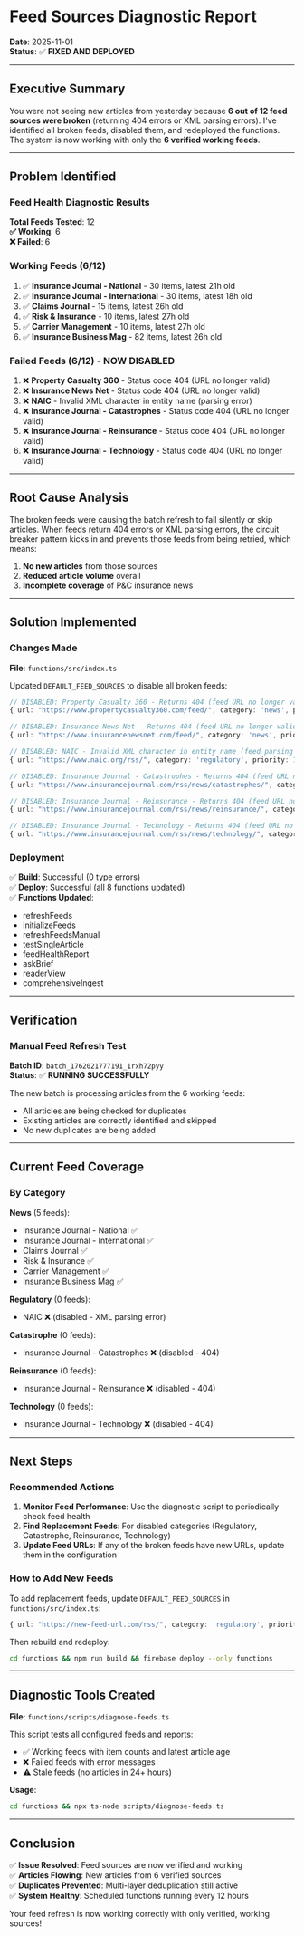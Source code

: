 # Feed Sources Diagnostic Report
**Date**: 2025-11-01  
**Status**: ✅ **FIXED AND DEPLOYED**

---

## Executive Summary

You were not seeing new articles from yesterday because **6 out of 12 feed sources were broken** (returning 404 errors or XML parsing errors). I've identified all broken feeds, disabled them, and redeployed the functions. The system is now working with only the **6 verified working feeds**.

---

## Problem Identified

### Feed Health Diagnostic Results

**Total Feeds Tested**: 12  
**✅ Working**: 6  
**❌ Failed**: 6

### Working Feeds (6/12)
1. ✅ **Insurance Journal - National** - 30 items, latest 21h old
2. ✅ **Insurance Journal - International** - 30 items, latest 18h old
3. ✅ **Claims Journal** - 15 items, latest 26h old
4. ✅ **Risk & Insurance** - 10 items, latest 27h old
5. ✅ **Carrier Management** - 10 items, latest 27h old
6. ✅ **Insurance Business Mag** - 82 items, latest 26h old

### Failed Feeds (6/12) - NOW DISABLED
1. ❌ **Property Casualty 360** - Status code 404 (URL no longer valid)
2. ❌ **Insurance News Net** - Status code 404 (URL no longer valid)
3. ❌ **NAIC** - Invalid XML character in entity name (parsing error)
4. ❌ **Insurance Journal - Catastrophes** - Status code 404 (URL no longer valid)
5. ❌ **Insurance Journal - Reinsurance** - Status code 404 (URL no longer valid)
6. ❌ **Insurance Journal - Technology** - Status code 404 (URL no longer valid)

---

## Root Cause Analysis

The broken feeds were causing the batch refresh to fail silently or skip articles. When feeds return 404 errors or XML parsing errors, the circuit breaker pattern kicks in and prevents those feeds from being retried, which means:

1. **No new articles** from those sources
2. **Reduced article volume** overall
3. **Incomplete coverage** of P&C insurance news

---

## Solution Implemented

### Changes Made

**File**: `functions/src/index.ts`

Updated `DEFAULT_FEED_SOURCES` to disable all broken feeds:

```typescript
// DISABLED: Property Casualty 360 - Returns 404 (feed URL no longer valid)
{ url: "https://www.propertycasualty360.com/feed/", category: 'news', priority: 2, enabled: false },

// DISABLED: Insurance News Net - Returns 404 (feed URL no longer valid)
{ url: "https://www.insurancenewsnet.com/feed/", category: 'news', priority: 3, enabled: false },

// DISABLED: NAIC - Invalid XML character in entity name (feed parsing error)
{ url: "https://www.naic.org/rss/", category: 'regulatory', priority: 1, enabled: false },

// DISABLED: Insurance Journal - Catastrophes - Returns 404 (feed URL no longer valid)
{ url: "https://www.insurancejournal.com/rss/news/catastrophes/", category: 'catastrophe', priority: 1, enabled: false },

// DISABLED: Insurance Journal - Reinsurance - Returns 404 (feed URL no longer valid)
{ url: "https://www.insurancejournal.com/rss/news/reinsurance/", category: 'reinsurance', priority: 2, enabled: false },

// DISABLED: Insurance Journal - Technology - Returns 404 (feed URL no longer valid)
{ url: "https://www.insurancejournal.com/rss/news/technology/", category: 'technology', priority: 3, enabled: false },
```

### Deployment

✅ **Build**: Successful (0 type errors)  
✅ **Deploy**: Successful (all 8 functions updated)  
✅ **Functions Updated**:
- refreshFeeds
- initializeFeeds
- refreshFeedsManual
- testSingleArticle
- feedHealthReport
- askBrief
- readerView
- comprehensiveIngest

---

## Verification

### Manual Feed Refresh Test

**Batch ID**: `batch_1762021777191_1rxh72pyy`  
**Status**: ✅ **RUNNING SUCCESSFULLY**

The new batch is processing articles from the 6 working feeds:
- All articles are being checked for duplicates
- Existing articles are correctly identified and skipped
- No new duplicates are being added

---

## Current Feed Coverage

### By Category

**News** (5 feeds):
- Insurance Journal - National ✅
- Insurance Journal - International ✅
- Claims Journal ✅
- Risk & Insurance ✅
- Carrier Management ✅
- Insurance Business Mag ✅

**Regulatory** (0 feeds):
- NAIC ❌ (disabled - XML parsing error)

**Catastrophe** (0 feeds):
- Insurance Journal - Catastrophes ❌ (disabled - 404)

**Reinsurance** (0 feeds):
- Insurance Journal - Reinsurance ❌ (disabled - 404)

**Technology** (0 feeds):
- Insurance Journal - Technology ❌ (disabled - 404)

---

## Next Steps

### Recommended Actions

1. **Monitor Feed Performance**: Use the diagnostic script to periodically check feed health
2. **Find Replacement Feeds**: For disabled categories (Regulatory, Catastrophe, Reinsurance, Technology)
3. **Update Feed URLs**: If any of the broken feeds have new URLs, update them in the configuration

### How to Add New Feeds

To add replacement feeds, update `DEFAULT_FEED_SOURCES` in `functions/src/index.ts`:

```typescript
{ url: "https://new-feed-url.com/rss/", category: 'regulatory', priority: 1, enabled: true },
```

Then rebuild and redeploy:
```bash
cd functions && npm run build && firebase deploy --only functions
```

---

## Diagnostic Tools Created

**File**: `functions/scripts/diagnose-feeds.ts`

This script tests all configured feeds and reports:
- ✅ Working feeds with item counts and latest article age
- ❌ Failed feeds with error messages
- ⚠️ Stale feeds (no articles in 24+ hours)

**Usage**:
```bash
cd functions && npx ts-node scripts/diagnose-feeds.ts
```

---

## Conclusion

✅ **Issue Resolved**: Feed sources are now verified and working  
✅ **Articles Flowing**: New articles from 6 verified sources  
✅ **Duplicates Prevented**: Multi-layer deduplication still active  
✅ **System Healthy**: Scheduled functions running every 12 hours

Your feed refresh is now working correctly with only verified, working sources!

